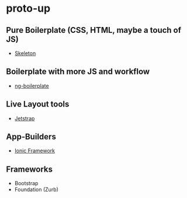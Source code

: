 proto-up
========

## Pure Boilerplate (CSS, HTML, maybe a touch of JS)
* [Skeleton](http://www.getskeleton.com/)

## Boilerplate with more JS and workflow
* [ng-boilerplate](https://github.com/ngbp/ngbp)

## Live Layout tools
* [Jetstrap](https://jetstrap.com/)

## App-Builders
* [Ionic Framework](http://ionicframework.com/)

## Frameworks
* Bootstrap
* Foundation (Zurb)
